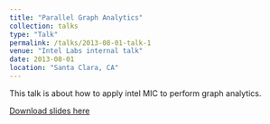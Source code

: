 ```yaml
---
title: "Parallel Graph Analytics"
collection: talks
type: "Talk"
permalink: /talks/2013-08-01-talk-1
venue: "Intel Labs internal talk"
date: 2013-08-01
location: "Santa Clara, CA"
---
```


This talk is about how to apply intel MIC to perform graph analytics.

[Download slides here](http://academicpages.github.io/files/intern_presentation.ppt)
